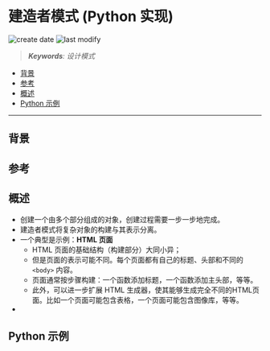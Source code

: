 建造者模式 (Python 实现)
===
<!--START_SECTION:badge-->

![create date](https://img.shields.io/static/v1?label=create%20date&message=2022-09-xx&label_color=gray&color=lightsteelblue&style=flat-square)
![last modify](https://img.shields.io/static/v1?label=last%20modify&message=2025-08-03%2022%3A42%3A16&label_color=gray&color=thistle&style=flat-square)

<!--END_SECTION:badge-->
<!--info
top: false
draft: true
hidden: false
level: 0
tag: [design_pattern]
-->

> ***Keywords**: 设计模式*

<!--START_SECTION:paper_title-->
<!--END_SECTION:paper_title-->

<!--START_SECTION:toc-->
- [背景](#背景)
- [参考](#参考)
- [概述](#概述)
- [Python 示例](#python-示例)
<!--END_SECTION:toc-->

---

## 背景


## 参考


## 概述
- 创建一个由多个部分组成的对象，创建过程需要一步一步地完成。
- 建造者模式将复杂对象的构建与其表示分离。
- 一个典型是示例：**HTML 页面**
    - HTML 页面的基础结构（构建部分）大同小异；
    - 但是页面的表示可能不同。每个页面都有自己的标题、头部和不同的 `<body>` 内容。
    - 页面通常按步骤构建：一个函数添加标题，一个函数添加主头部，等等。
    - 此外，可以进一步扩展 HTML 生成器，使其能够生成完全不同的HTML页面。比如一个页面可能包含表格，一个页面可能包含图像库，等等。
- 


## Python 示例
